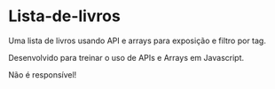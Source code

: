 # Lista-de-livros
Uma lista de livros usando API e arrays para exposição e filtro por tag.

Desenvolvido para treinar o uso de APIs e Arrays em Javascript.

Não é responsível!
